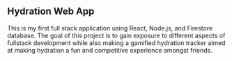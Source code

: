 ## Hydration Web App

This is my first full stack application using React, Node.js, and Firestore database. The goal of this project is to gain exposure to different aspects of fullstack development while also making a gamified hydration tracker aimed at making hydration a fun and competitive experience amongst friends. 